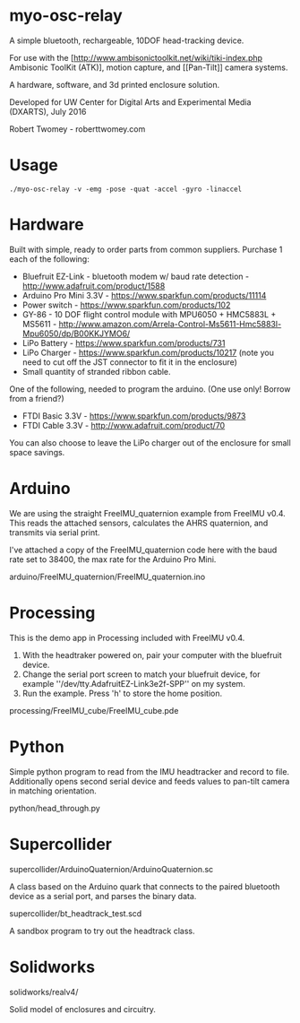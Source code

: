 # myo-osc-relay

A simple bluetooth, rechargeable, 10DOF head-tracking device.

For use with the [http://www.ambisonictoolkit.net/wiki/tiki-index.php Ambisonic ToolKit (ATK)], motion capture, and [[Pan-Tilt]] camera systems. 

A hardware, software, and 3d printed enclosure solution.

Developed for UW Center for Digital Arts and Experimental Media (DXARTS), July 2016

Robert Twomey - roberttwomey.com

# Usage

```./myo-osc-relay -v -emg -pose -quat -accel -gyro -linaccel```

# Hardware
Built with simple, ready to order parts from common suppliers. Purchase 1 each of the following:
* Bluefruit EZ-Link - bluetooth modem w/ baud rate detection - http://www.adafruit.com/product/1588
* Arduino Pro Mini 3.3V - https://www.sparkfun.com/products/11114
* Power switch - https://www.sparkfun.com/products/102
* GY-86 - 10 DOF flight control module with MPU6050 + HMC5883L + MS5611 - http://www.amazon.com/Arrela-Control-Ms5611-Hmc5883l-Mpu6050/dp/B00KKJYMO6/
* LiPo Battery - https://www.sparkfun.com/products/731
* LiPo Charger - https://www.sparkfun.com/products/10217 (note you need to cut off the JST connector to fit it in the enclosure)
* Small quantity of stranded ribbon cable.

One of the following, needed to program the arduino. (One use only! Borrow from a friend?)
* FTDI Basic 3.3V - https://www.sparkfun.com/products/9873
* FTDI Cable 3.3V - http://www.adafruit.com/product/70

You can also choose to leave the LiPo charger out of the enclosure for small space savings.

# Arduino

We are using the straight FreeIMU_quaternion example from FreeIMU v0.4. This reads the attached sensors, calculates the AHRS quaternion, and transmits via serial print.

I've attached a copy of the FreeIMU_quaternion code here with the baud rate set to 38400, the max rate for the Arduino Pro Mini. 

arduino/FreeIMU_quaternion/FreeIMU_quaternion.ino

# Processing

This is the demo app in Processing included with FreeIMU v0.4.
1. With the headtraker powered on, pair your computer with the bluefruit device.
2. Change the serial port screen to match your bluefruit device, for example ''/dev/tty.AdafruitEZ-Link3e2f-SPP'' on my system.
3. Run the example. Press 'h' to store the home position.

processing/FreeIMU_cube/FreeIMU_cube.pde

# Python
Simple python program to read from the IMU headtracker and record to file. Additionally opens second serial device and feeds values to pan-tilt camera in matching orientation. 

python/head_through.py

# Supercollider

supercollider/ArduinoQuaternion/ArduinoQuaternion.sc

A class based on the Arduino quark that connects to the paired bluetooth device as a serial port, and parses the binary data.

supercollider/bt_headtrack_test.scd

A sandbox program to try out the headtrack class.

# Solidworks

solidworks/realv4/

Solid model of enclosures and circuitry.
